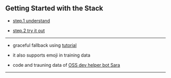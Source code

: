 
## Getting Started with the Stack

* [step.1 understand](01-understand.md)

* [step.2 try it out](02-try-it-out.md)

---

* graceful fallback using [tutorial](https://medium.com/rasa-blog/failing-gracefully-with-rasa-8ead6b43f2f4)

* it also supports emoji in training data

* code and trauning data of [OSS dev helper bot Sara](https://github.com/RasaHQ/rasa-demo)

---
